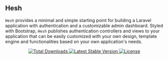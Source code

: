 ## Hesh

`Hesh` provides a minimal and simple starting point for building a Laravel application with authentication and a customizable admin dashboard. Styled with Bootstrap, `Hesh` publishes authentication controllers and views to your application that can be easily customized with your own design, template engine and functionalities based on your own application's needs.

<p align="center">
    <a href="https://packagist.org/packages/remonhasan/hesh">
        <img src="https://img.shields.io/packagist/dt/remonhasan/hesh" alt="Total Downloads">
    </a>
    <a href="https://packagist.org/packages/remonhasan/hesh">
        <img src="https://img.shields.io/packagist/v/remonhasan/hesh" alt="Latest Stable Version">
    </a>
    <a href="https://packagist.org/packages/remonhasan/hesh">
        <img src="https://img.shields.io/packagist/l/remonhasan/hesh" alt="License">
    </a>
</p>

